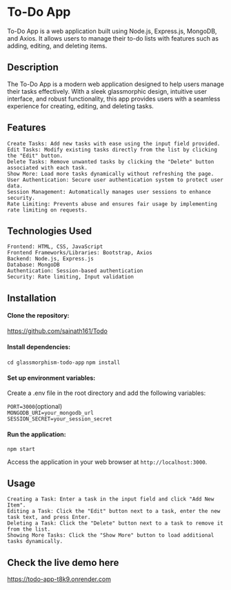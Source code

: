 # To-Do App

To-Do App is a web application built using Node.js, Express.js, MongoDB, and Axios. It allows users to manage their to-do lists with features such as adding, editing, and deleting items.

## Description

The To-Do App is a modern web application designed to help users manage their tasks effectively. With a sleek glassmorphic design, intuitive user interface, and robust functionality, this app provides users with a seamless experience for creating, editing, and deleting tasks.

## Features

    Create Tasks: Add new tasks with ease using the input field provided.
    Edit Tasks: Modify existing tasks directly from the list by clicking the "Edit" button.
    Delete Tasks: Remove unwanted tasks by clicking the "Delete" button associated with each task.
    Show More: Load more tasks dynamically without refreshing the page.
    User Authentication: Secure user authentication system to protect user data.
    Session Management: Automatically manages user sessions to enhance security.
    Rate Limiting: Prevents abuse and ensures fair usage by implementing rate limiting on requests.

## Technologies Used

    Frontend: HTML, CSS, JavaScript
    Frontend Frameworks/Libraries: Bootstrap, Axios
    Backend: Node.js, Express.js
    Database: MongoDB
    Authentication: Session-based authentication
    Security: Rate limiting, Input validation

## Installation

#### Clone the repository:

https://github.com/sainath161/Todo

#### Install dependencies:

`cd glassmorphism-todo-app`
`npm install`

#### Set up environment variables:

Create a .env file in the root directory and add the following variables:

`PORT=3000`(optional)<br>
`MONGODB_URI=your_mongodb_url`<br>
`SESSION_SECRET=your_session_secret`

#### Run the application:

`npm start`

Access the application in your web browser at `http://localhost:3000`.

## Usage

    Creating a Task: Enter a task in the input field and click "Add New Item".
    Editing a Task: Click the "Edit" button next to a task, enter the new task text, and press Enter.
    Deleting a Task: Click the "Delete" button next to a task to remove it from the list.
    Showing More Tasks: Click the "Show More" button to load additional tasks dynamically.

## Check the live demo here

https://todo-app-t8k9.onrender.com
